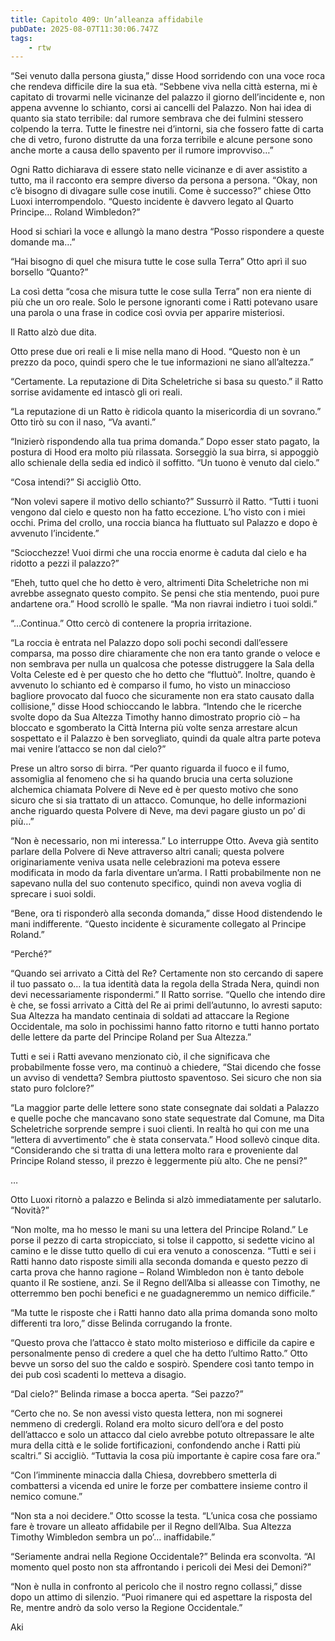```yaml
---
title: Capitolo 409: Un’alleanza affidabile
pubDate: 2025-08-07T11:30:06.747Z
tags:
    - rtw
---
```











“Sei venuto dalla persona giusta,” disse Hood sorridendo con una voce roca che rendeva difficile dire la sua età. “Sebbene viva nella città esterna, mi è capitato di trovarmi nelle vicinanze del palazzo il giorno dell’incidente e, non appena avvenne lo schianto, corsi ai cancelli del Palazzo. Non hai idea di quanto sia stato terribile: dal rumore sembrava che dei fulmini stessero colpendo la terra. Tutte le finestre nei d’intorni, sia che fossero fatte di carta che di vetro, furono distrutte da una forza terribile e alcune persone sono anche morte a causa dello spavento per il rumore improvviso…”


Ogni Ratto dichiarava di essere stato nelle vicinanze e di aver assistito a tutto, ma il racconto era sempre diverso da persona a persona. “Okay, non c’è bisogno di divagare sulle cose inutili. Come è successo?” chiese Otto Luoxi interrompendolo. “Questo incidente è davvero legato al Quarto Principe… Roland Wimbledon?”


Hood si schiarì la voce e allungò la mano destra “Posso rispondere a queste domande ma…”


“Hai bisogno di quel che misura tutte le cose sulla Terra” Otto aprì il suo borsello “Quanto?”


La così detta “cosa che misura tutte le cose sulla Terra” non era niente di più che un oro reale. Solo le persone ignoranti come i Ratti potevano usare una parola o una frase in codice così ovvia per apparire misteriosi.


Il Ratto alzò due dita.


Otto prese due ori reali e li mise nella mano di Hood. “Questo non è un prezzo da poco, quindi spero che le tue informazioni ne siano all’altezza.”


“Certamente. La reputazione di Dita Scheletriche si basa su questo.” il Ratto sorrise avidamente ed intascò gli ori reali.


“La reputazione di un Ratto è ridicola quanto la misericordia di un sovrano.” Otto tirò su con il naso, “Va avanti.”


“Inizierò rispondendo alla tua prima domanda.” Dopo esser stato pagato, la postura di Hood era molto più rilassata. Sorseggiò la sua birra, si appoggiò allo schienale della sedia ed indicò il soffitto. “Un tuono è venuto dal cielo.”


“Cosa intendi?” Si accigliò Otto.


“Non volevi sapere il motivo dello schianto?” Sussurrò il Ratto. “Tutti i tuoni vengono dal cielo e questo non ha fatto eccezione. L’ho visto con i miei occhi. Prima del crollo, una roccia bianca ha fluttuato sul Palazzo e dopo è avvenuto l’incidente.”


“Sciocchezze! Vuoi dirmi che una roccia enorme è caduta dal cielo e ha ridotto a pezzi il palazzo?”


“Eheh, tutto quel che ho detto è vero, altrimenti Dita Scheletriche non mi avrebbe assegnato questo compito. Se pensi che stia mentendo, puoi pure andartene ora.” Hood scrollò le spalle. “Ma non riavrai indietro i tuoi soldi.”


“…Continua.” Otto cercò di contenere la propria irritazione.


“La roccia è entrata nel Palazzo dopo soli pochi secondi dall’essere comparsa, ma posso dire chiaramente che non era tanto grande o veloce e non sembrava per nulla un qualcosa che potesse distruggere la Sala della Volta Celeste ed è per questo che ho detto che “fluttuò”. Inoltre, quando è avvenuto lo schianto ed è comparso il fumo, ho visto un minaccioso bagliore provocato dal fuoco che sicuramente non era stato causato dalla collisione,” disse Hood schioccando le labbra. “Intendo che le ricerche svolte dopo da Sua Altezza Timothy hanno dimostrato proprio ciò – ha bloccato e sgomberato la Città Interna più volte senza arrestare alcun sospettato e il Palazzo è ben sorvegliato, quindi da quale altra parte poteva mai venire l’attacco se non dal cielo?”


Prese un altro sorso di birra. “Per quanto riguarda il fuoco e il fumo, assomiglia al fenomeno che si ha quando brucia una certa soluzione alchemica chiamata Polvere di Neve ed è per questo motivo che sono sicuro che si sia trattato di un attacco. Comunque, ho delle informazioni anche riguardo questa Polvere di Neve, ma devi pagare giusto un po’ di più…”


“Non è necessario, non mi interessa.” Lo interruppe Otto. Aveva già sentito parlare della Polvere di Neve attraverso altri canali; questa polvere originariamente veniva usata nelle celebrazioni ma poteva essere modificata in modo da farla diventare un’arma. I Ratti probabilmente non ne sapevano nulla del suo contenuto specifico, quindi non aveva voglia di sprecare i suoi soldi.


“Bene, ora ti risponderò alla seconda domanda,” disse Hood distendendo le mani indifferente. “Questo incidente è sicuramente collegato al Principe Roland.”


“Perché?”


“Quando sei arrivato a Città del Re? Certamente non sto cercando di sapere il tuo passato o… la tua identità data la regola della Strada Nera, quindi non devi necessariamente rispondermi.” Il Ratto sorrise. “Quello che intendo dire è che, se fossi arrivato a Città del Re ai primi dell’autunno, lo avresti saputo: Sua Altezza ha mandato centinaia di soldati ad attaccare la Regione Occidentale, ma solo in pochissimi hanno fatto ritorno e tutti hanno portato delle lettere da parte del Principe Roland per Sua Altezza.”


Tutti e sei i Ratti avevano menzionato ciò, il che significava che probabilmente fosse vero, ma continuò a chiedere, “Stai dicendo che fosse un avviso di vendetta? Sembra piuttosto spaventoso. Sei sicuro che non sia stato puro folclore?”


“La maggior parte delle lettere sono state consegnate dai soldati a Palazzo e quelle poche che mancavano sono state sequestrate dal Comune, ma Dita Scheletriche sorprende sempre i suoi clienti. In realtà ho qui con me una “lettera di avvertimento” che è stata conservata.” Hood sollevò cinque dita. “Considerando che si tratta di una lettera molto rara e proveniente dal Principe Roland stesso, il prezzo è leggermente più alto. Che ne pensi?”


…


Otto Luoxi ritornò a palazzo e Belinda si alzò immediatamente per salutarlo. “Novità?”


“Non molte, ma ho messo le mani su una lettera del Principe Roland.” Le porse il pezzo di carta stropicciato, si tolse il cappotto, si sedette vicino al camino e le disse tutto quello di cui era venuto a conoscenza. “Tutti e sei i Ratti hanno dato risposte simili alla seconda domanda e questo pezzo di carta prova che hanno ragione – Roland Wimbledon non è tanto debole quanto il Re sostiene, anzi. Se il Regno dell’Alba si alleasse con Timothy, ne otterremmo ben pochi benefici e ne guadagneremmo un nemico difficile.”


“Ma tutte le risposte che i Ratti hanno dato alla prima domanda sono molto differenti tra loro,” disse Belinda corrugando la fronte.


“Questo prova che l’attacco è stato molto misterioso e difficile da capire e personalmente penso di credere a quel che ha detto l’ultimo Ratto.” Otto bevve un sorso del suo the caldo e sospirò. Spendere così tanto tempo in dei pub così scadenti lo metteva a disagio.


“Dal cielo?” Belinda rimase a bocca aperta. “Sei pazzo?”


“Certo che no. Se non avessi visto questa lettera, non mi sognerei nemmeno di credergli. Roland era molto sicuro dell’ora e del posto dell’attacco e solo un attacco dal cielo avrebbe potuto oltrepassare le alte mura della città e le solide fortificazioni, confondendo anche i Ratti più scaltri.” Si accigliò. “Tuttavia la cosa più importante è capire cosa fare ora.”


“Con l’imminente minaccia dalla Chiesa, dovrebbero smetterla di combattersi a vicenda ed unire le forze per combattere insieme contro il nemico comune.”


“Non sta a noi decidere.” Otto scosse la testa. “L’unica cosa che possiamo fare è trovare un alleato affidabile per il Regno dell’Alba. Sua Altezza Timothy Wimbledon sembra un po’…  inaffidabile.”


“Seriamente andrai nella Regione Occidentale?” Belinda era sconvolta. “Al momento quel posto non sta affrontando i pericoli dei Mesi dei Demoni?”


“Non è nulla in confronto al pericolo che il nostro regno collassi,” disse dopo un attimo di silenzio. “Puoi rimanere qui ed aspettare la risposta del Re, mentre andrò da solo verso la Regione Occidentale.”


 


Aki




                                


                                



